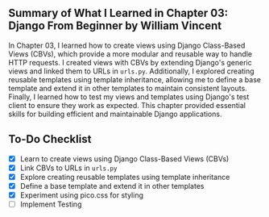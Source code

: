 ## Summary of What I Learned in Chapter 03: Django From Beginner by William Vincent

In Chapter 03, I learned how to create views using Django Class-Based Views (CBVs), which provide a more modular and reusable way to handle HTTP requests. I created views with CBVs by extending Django's generic views and linked them to URLs in `urls.py`. Additionally, I explored creating reusable templates using template inheritance, allowing me to define a base template and extend it in other templates to maintain consistent layouts. Finally, I learned how to test my views and templates using Django's test client to ensure they work as expected. This chapter provided essential skills for building efficient and maintainable Django applications.

## To-Do Checklist

- [x] Learn to create views using Django Class-Based Views (CBVs)
- [x] Link CBVs to URLs in `urls.py`
- [x] Explore creating reusable templates using template inheritance
- [x] Define a base template and extend it in other templates
- [x] Experiment using pico.css for styling
- [ ] Implement Testing
